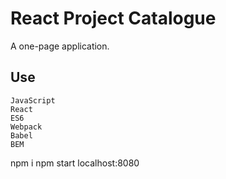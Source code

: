 # React Project Catalogue
A one-page application.

## Use
```
JavaScript
React
ES6
Webpack
Babel
BEM

```
npm i
npm start
localhost:8080
